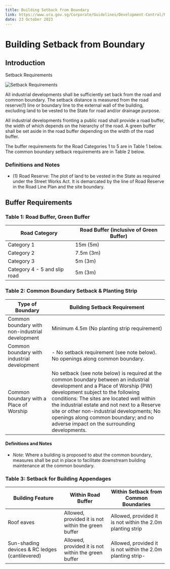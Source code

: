 ```yaml
---
title: Building Setback from Boundary
link: https://www.ura.gov.sg/Corporate/Guidelines/Development-Control/Non-Residential/B2/Setback
date: 23 October 2023
---
```


# Building Setback from Boundary

## Introduction

Setback Requirements

![Setback Requirements](https://www.ura.gov.sg/-/media/Corporate/Guidelines/Development-control/Industrial/B101_Road_Buffer_Setbacks.jpg?h=100%25&w=100%25)

All industrial developments shall be sufficiently set back from the road and common boundary. The setback distance is measured from the road reserve(1) line or boundary line to the external wall of the building, excluding land to be vested to the State for road and/or drainage purpose.

All industrial developments fronting a public road shall provide a road buffer, the width of which depends on the hierarchy of the road. A green buffer shall be set aside in the road buffer depending on the width of the road buffer.

The buffer requirements for the Road Categories 1 to 5 are in Table 1 below. The common boundary setback requirements are in Table 2 below.

### Definitions and Notes

- (1) Road Reserve: The plot of land to be vested in the State as required under the Street Works Act. It is demarcated by the line of Road Reserve in the Road Line Plan and the site boundary.

## Buffer Requirements

### Table 1: Road Buffer, Green Buffer

| Road Category                | Road Buffer (inclusive of Green Buffer) |
| ---------------------------- | --------------------------------------- |
| Category 1                   | 15m (5m)                                |
| Category 2                   | 7.5m (3m)                               |
| Category 3                   | 5m (3m)                                 |
| Category 4 - 5 and slip road | 5m (3m)                                 |

### Table 2: Common Boundary Setback & Planting Strip

| Type of Boundary                                | Building Setback Requirement                                                                                                                                                                                                                                                                                                                                                                         |
| ----------------------------------------------- | ---------------------------------------------------------------------------------------------------------------------------------------------------------------------------------------------------------------------------------------------------------------------------------------------------------------------------------------------------------------------------------------------------- |
| Common boundary with non-industrial development | Minimum 4.5m (No planting strip requirement)                                                                                                                                                                                                                                                                                                                                                         |
| Common boundary with industrial development     | - No setback requirement (see note below). No openings along common boundary.                                                                                                                                                                                                                                                                                                                        |
| Common boundary with a Place of Worship         | No setback (see note below) is required at the common boundary between an industrial development and a Place of Worship (PW) development subject to the following conditions: The sites are located well within the industrial estate and not next to a Reserve site or other non-industrial developments; No openings along common boundary; and no adverse impact on the surrounding developments. |

#### Definitions and Notes

- _Note_: Where a building is proposed to abut the common boundary, measures shall be put in place to facilitate downstream building maintenance at the common boundary.

### Table 3: Setback for Building Appendages

| Building Feature                               | Within Road Buffer                                  | Within Setback from Common Boundaries                       |
| ---------------------------------------------- | --------------------------------------------------- | ----------------------------------------------------------- |
| Roof eaves                                     | Allowed, provided it is not within the green buffer | Allowed, provided it is not within the 2.0m planting strip  |
| Sun-shading devices & RC ledges (cantilevered) | Allowed, provided it is not within the green buffer | Allowed, provided it is not within the 2.0m planting strip- |
